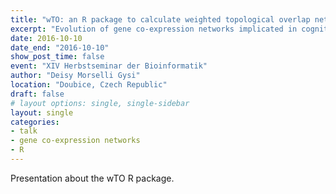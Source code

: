 ```yaml
---
title: "wTO: an R package to calculate weighted topological overlap networks"
excerpt: "Evolution of gene co-expression networks implicated in cognitive functions in primates."
date: 2016-10-10
date_end: "2016-10-10"
show_post_time: false
event: "XIV Herbstseminar der Bioinformatik"
author: "Deisy Morselli Gysi"
location: "Doubice, Czech Republic"
draft: false
# layout options: single, single-sidebar
layout: single
categories:
- talk
- gene co-expression networks
- R
---
```

  
Presentation about the wTO R package.